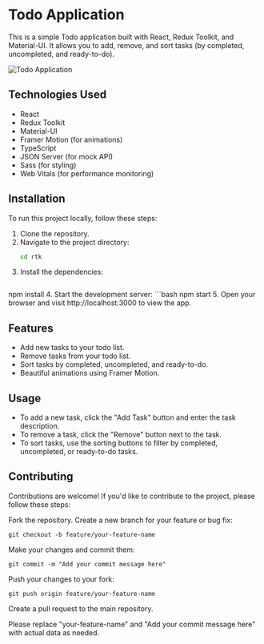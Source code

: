 # Todo Application

This is a simple Todo application built with React, Redux Toolkit, and Material-UI. It allows you to add, remove, and sort tasks (by completed, uncompleted, and ready-to-do).

![Todo Application](https://disk.yandex.ru/client/disk?idApp=client&dialog=slider&idDialog=%2Fdisk%2F%D0%A1%D0%BD%D0%B8%D0%BC%D0%BE%D0%BA%20%D1%8D%D0%BA%D1%80%D0%B0%D0%BD%D0%B0%202023-10-09%20%D0%B2%2012.55.35.png)

## Technologies Used

- React
- Redux Toolkit
- Material-UI
- Framer Motion (for animations)
- TypeScript
- JSON Server (for mock API)
- Sass (for styling)
- Web Vitals (for performance monitoring)

## Installation

To run this project locally, follow these steps:

1. Clone the repository.
2. Navigate to the project directory:
   ```bash
   cd rtk
3. Install the dependencies:
   ```bash
  npm install
4. Start the development server:
    ```bash
    npm start
5.  Open your browser and visit http://localhost:3000 to view the app. 

## Features
- Add new tasks to your todo list.
- Remove tasks from your todo list.
- Sort tasks by completed, uncompleted, and ready-to-do.
- Beautiful animations using Framer Motion.
## Usage
- To add a new task, click the "Add Task" button and enter the task description.
- To remove a task, click the "Remove" button next to the task.
- To sort tasks, use the sorting buttons to filter by completed, uncompleted, or ready-to-do tasks.

## Contributing
Contributions are welcome! If you'd like to contribute to the project, please follow these steps:

Fork the repository.
Create a new branch for your feature or bug fix:


    git checkout -b feature/your-feature-name
    
Make your changes and commit them:

    git commit -m "Add your commit message here"
Push your changes to your fork:

    git push origin feature/your-feature-name

Create a pull request to the main repository.

Please replace "your-feature-name" and "Add your commit message here" with actual data as needed.
